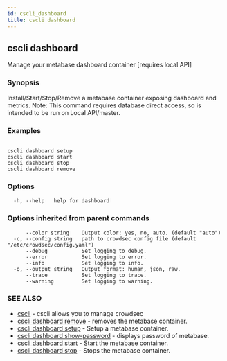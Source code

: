```yaml
---
id: cscli_dashboard
title: cscli dashboard
---
```

## cscli dashboard

Manage your metabase dashboard container [requires local API]

### Synopsis

Install/Start/Stop/Remove a metabase container exposing dashboard and metrics.
Note: This command requires database direct access, so is intended to be run on Local API/master.
		

### Examples

```

cscli dashboard setup
cscli dashboard start
cscli dashboard stop
cscli dashboard remove

```

### Options

```
  -h, --help   help for dashboard
```

### Options inherited from parent commands

```
      --color string    Output color: yes, no, auto. (default "auto")
  -c, --config string   path to crowdsec config file (default "/etc/crowdsec/config.yaml")
      --debug           Set logging to debug.
      --error           Set logging to error.
      --info            Set logging to info.
  -o, --output string   Output format: human, json, raw.
      --trace           Set logging to trace.
      --warning         Set logging to warning.
```

### SEE ALSO

* [cscli](/cscli/cscli.md)	 - cscli allows you to manage crowdsec
* [cscli dashboard remove](/cscli/cscli_dashboard_remove.md)	 - removes the metabase container.
* [cscli dashboard setup](/cscli/cscli_dashboard_setup.md)	 - Setup a metabase container.
* [cscli dashboard show-password](/cscli/cscli_dashboard_show-password.md)	 - displays password of metabase.
* [cscli dashboard start](/cscli/cscli_dashboard_start.md)	 - Start the metabase container.
* [cscli dashboard stop](/cscli/cscli_dashboard_stop.md)	 - Stops the metabase container.

